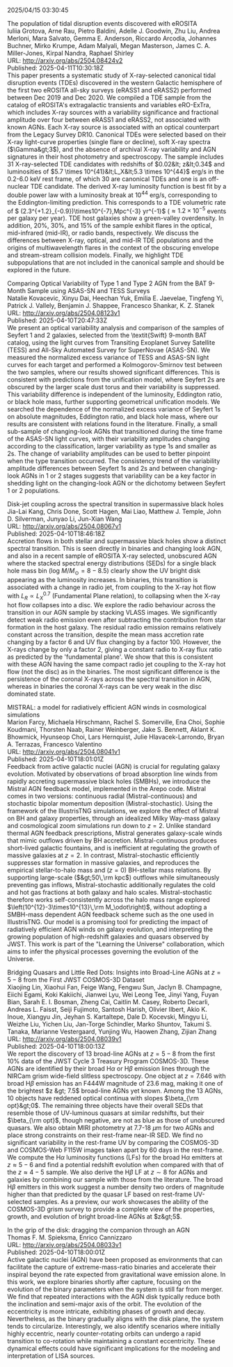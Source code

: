 2025/04/15 03:30:45  

The population of tidal disruption events discovered with eROSITA  
Iuliia Grotova, Arne Rau, Pietro Baldini, Adelle J. Goodwin, Zhu Liu, Andrea Merloni, Mara Salvato, Gemma E. Anderson, Riccardo Arcodia, Johannes Buchner, Mirko Krumpe, Adam Malyali, Megan Masterson, James C. A. Miller-Jones, Kirpal Nandra, Raphael Shirley  
URL: http://arxiv.org/abs/2504.08424v2  
Published: 2025-04-11T10:30:18Z  
  This paper presents a systematic study of X-ray-selected canonical tidal disruption events (TDEs) discovered in the western Galactic hemisphere of the first two eROSITA all-sky surveys (eRASS1 and eRASS2) performed between Dec 2019 and Dec 2020. We compiled a TDE sample from the catalog of eROSITA's extragalactic transients and variables eRO-ExTra, which includes X-ray sources with a variability significance and fractional amplitude over four between eRASS1 and eRASS2, not associated with known AGNs. Each X-ray source is associated with an optical counterpart from the Legacy Survey DR10. Canonical TDEs were selected based on their X-ray light-curve properties (single flare or decline), soft X-ray spectra ($\Gamma&gt;3$), and the absence of archival X-ray variability and AGN signatures in their host photometry and spectroscopy. The sample includes 31 X-ray-selected TDE candidates with redshifts of $0.02&lt; z&lt;0.34$ and luminosities of $5.7 \times 10^{41}&lt;L_X&lt;5.3 \times 10^{44}$ erg/s in the 0.2-6.0 keV rest frame, of which 30 are canonical TDEs and one is an off-nuclear TDE candidate. The derived X-ray luminosity function is best fit by a double power law with a luminosity break at $10^{44}$ erg/s, corresponding to the Eddington-limiting prediction. This corresponds to a TDE volumetric rate of $ (2.3^{+1.2}_{-0.9})\times10^{-7}\,Mpc^{-3} yr^{-1}$ ($\approx1.2\times 10^{-5}$ events per galaxy per year). TDE host galaxies show a green-valley overdensity. In addition, 20%, 30%, and 15% of the sample exhibit flares in the optical, mid-infrared (mid-IR), or radio bands, respectively. We discuss the differences between X-ray, optical, and mid-IR TDE populations and the origins of multiwavelength flares in the context of the obscuring envelope and stream-stream collision models. Finally, we highlight TDE subpopulations that are not included in the canonical sample and should be explored in the future.   

Comparing Optical Variability of Type 1 and Type 2 AGN from the BAT
  9-Month Sample using ASAS-SN and TESS Surveys  
Natalie Kovacevic, Xinyu Dai, Heechan Yuk, Emilia E. Jaevelae, Tingfeng Yi, Patrick J. Vallely, Benjamin J. Shappee, Francesco Shankar, K. Z. Stanek  
URL: http://arxiv.org/abs/2504.08123v1  
Published: 2025-04-10T20:47:33Z  
  We present an optical variability analysis and comparison of the samples of Seyfert 1 and 2 galaxies, selected from the \textit{Swift} 9-month BAT catalog, using the light curves from Transiting Exoplanet Survey Satellite (TESS) and All-Sky Automated Survey for SuperNovae (ASAS-SN). We measured the normalized excess variance of TESS and ASAS-SN light curves for each target and performed a Kolmogorov-Smirnov test between the two samples, where our results showed significant differences. This is consistent with predictions from the unification model, where Seyfert 2s are obscured by the larger scale dust torus and their variability is suppressed. This variability difference is independent of the luminosity, Eddington ratio, or black hole mass, further supporting geometrical unification models. We searched the dependence of the normalized excess variance of Seyfert 1s on absolute magnitudes, Eddington ratio, and black hole mass, where our results are consistent with relations found in the literature. Finally, a small sub-sample of changing-look AGNs that transitioned during the time frame of the ASAS-SN light curves, with their variability amplitudes changing according to the classification, larger variability as type 1s and smaller as 2s. The change of variability amplitudes can be used to better pinpoint when the type transition occurred. The consistency trend of the variability amplitude differences between Seyfert 1s and 2s and between changing-look AGNs in 1 or 2 stages suggests that variability can be a key factor in shedding light on the changing-look AGN or the dichotomy between Seyfert 1 or 2 populations.   

Disk-jet coupling across the spectral transition in supermassive black
  holes  
Jia-Lai Kang, Chris Done, Scott Hagen, Mai Liao, Matthew J. Temple, John D. Silverman, Junyao Li, Jun-Xian Wang  
URL: http://arxiv.org/abs/2504.08067v1  
Published: 2025-04-10T18:46:18Z  
  Accretion flows in both stellar and supermassive black holes show a distinct spectral transition. This is seen directly in binaries and changing look AGN, and also in a recent sample of eROSITA X-ray selected, unobscured AGN where the stacked spectral energy distributions (SEDs) for a single black hole mass bin (log $M/M_{\odot} =8-8.5$) clearly show the UV bright disk appearing as the luminosity increases. In binaries, this transition is associated with a change in radio jet, from coupling to the X-ray hot flow with $L_R \propto L_X^{0.7}$ (Fundamental Plane relation), to collapsing when the X-ray hot flow collapses into a disc. We explore the radio behaviour across the transition in our AGN sample by stacking VLASS images. We significantly detect weak radio emission even after subtracting the contribution from star formation in the host galaxy. The residual radio emission remains relatively constant across the transition, despite the mean mass accretion rate changing by a factor 6 and UV flux changing by a factor 100. However, the X-rays change by only a factor 2, giving a constant radio to X-ray flux ratio as predicted by the 'fundamental plane'. We show that this is consistent with these AGN having the same compact radio jet coupling to the X-ray hot flow (not the disc) as in the binaries. The most significant difference is the persistence of the coronal X-rays across the spectral transition in AGN, whereas in binaries the coronal X-rays can be very weak in the disc dominated state.   

MISTRAL: a model for radiatively efficient AGN winds in cosmological
  simulations  
Marion Farcy, Michaela Hirschmann, Rachel S. Somerville, Ena Choi, Sophie Koudmani, Thorsten Naab, Rainer Weinberger, Jake S. Bennett, Aklant K. Bhowmick, Hyunseop Choi, Lars Hernquist, Julie Hlavacek-Larrondo, Bryan A. Terrazas, Francesco Valentino  
URL: http://arxiv.org/abs/2504.08041v1  
Published: 2025-04-10T18:01:01Z  
  Feedback from active galactic nuclei (AGN) is crucial for regulating galaxy evolution. Motivated by observations of broad absorption line winds from rapidly accreting supermassive black holes (SMBHs), we introduce the Mistral AGN feedback model, implemented in the Arepo code. Mistral comes in two versions: continuous radial (Mistral-continuous) and stochastic bipolar momentum deposition (Mistral-stochastic). Using the framework of the IllustrisTNG simulations, we explore the effect of Mistral on BH and galaxy properties, through an idealized Milky Way-mass galaxy and cosmological zoom simulations run down to $z=2$. Unlike standard thermal AGN feedback prescriptions, Mistral generates galaxy-scale winds that mimic outflows driven by BH accretion. Mistral-continuous produces short-lived galactic fountains, and is inefficient at regulating the growth of massive galaxies at $z=2$. In contrast, Mistral-stochastic efficiently suppresses star formation in massive galaxies, and reproduces the empirical stellar-to-halo mass and ($z=0$) BH-stellar mass relations. By supporting large-scale ($&gt;50\,\rm kpc$) outflows while simultaneously preventing gas inflows, Mistral-stochastic additionally regulates the cold and hot gas fractions at both galaxy and halo scales. Mistral-stochastic therefore works self-consistently across the halo mass range explored $\left(10^{12}-3\times10^{13}\,\rm M_\odot\right)$, without adopting a SMBH-mass dependent AGN feedback scheme such as the one used in IllustrisTNG. Our model is a promising tool for predicting the impact of radiatively efficient AGN winds on galaxy evolution, and interpreting the growing population of high-redshift galaxies and quasars observed by JWST. This work is part of the "Learning the Universe" collaboration, which aims to infer the physical processes governing the evolution of the Universe.   

Bridging Quasars and Little Red Dots: Insights into Broad-Line AGNs at
  $z=5-8$ from the First JWST COSMOS-3D Dataset  
Xiaojing Lin, Xiaohui Fan, Feige Wang, Fengwu Sun, Jaclyn B. Champagne, Eiichi Egami, Koki Kakiichi, Jianwei Lyu, Wei Leong Tee, Jinyi Yang, Fuyan Bian, Sarah E. I. Bosman, Zheng Cai, Caitlin M. Casey, Roberto Decarli, Andreas L. Faisst, Seiji Fujimoto, Santosh Harish, Olivier Ilbert, Akio K. Inoue, Xiangyu Jin, Jeyhan S. Kartaltepe, Dale D. Kocevski, Mingyu Li, Weizhe Liu, Yichen Liu, Jan-Torge Schindler, Marko Shuntov, Takumi S. Tanaka, Marianne Vestergaard, Yunjing Wu, Haowen Zhang, Zijian Zhang  
URL: http://arxiv.org/abs/2504.08039v1  
Published: 2025-04-10T18:00:13Z  
  We report the discovery of 13 broad-line AGNs at $z = 5 - 8$ from the first 10% data of the JWST Cycle 3 Treasury Program COSMOS-3D. These AGNs are identified by their broad H$\alpha$ or H$\beta$ emission lines through the NIRCam grism wide-field slitless spectroscopy. One object at $z = 7.646$ with broad H$\beta$ emission has an F444W magnitude of 23.6 mag, making it one of the brightest $z &gt; 7.5$ broad-line AGNs yet known. Among the 13 AGNs, 10 objects have reddened optical continua with slopes $\beta_{\rm opt}&gt;0$. The remaining three objects have their overall SEDs that resemble those of UV-luminous quasars at similar redshifts, but their $\beta_{\rm opt}$, though negative, are not as blue as those of unobscured quasars. We also obtain MIRI photometry at 7.7-18 $\mu$m for two AGNs and place strong constraints on their rest-frame near-IR SED. We find no significant variability in the rest-frame UV by comparing the COSMOS-3D and COSMOS-Web F115W images taken apart by 60 days in the rest-frame. We compute the H$\alpha$ luminosity functions (LFs) for the broad H$\alpha$ emitters at $z \approx 5-6$ and find a potential redshift evolution when compared with that of the $z \approx 4-5$ sample. We also derive the H$\beta$ LF at $z\sim8$ for AGNs and galaxies by combining our sample with those from the literature. The broad H$\beta$ emitters in this work suggest a number density two orders of magnitude higher than that predicted by the quasar LF based on rest-frame UV-selected samples. As a preview, our work showcases the ability of the COSMOS-3D grism survey to provide a complete view of the properties, growth, and evolution of bright broad-line AGNs at $z&gt;5$.   

In the grip of the disk: dragging the companion through an AGN  
Thomas F. M. Spieksma, Enrico Cannizzaro  
URL: http://arxiv.org/abs/2504.08033v1  
Published: 2025-04-10T18:00:01Z  
  Active galactic nuclei (AGN) have been proposed as environments that can facilitate the capture of extreme-mass-ratio binaries and accelerate their inspiral beyond the rate expected from gravitational wave emission alone. In this work, we explore binaries shortly after capture, focusing on the evolution of the binary parameters when the system is still far from merger. We find that repeated interactions with the AGN disk typically reduce both the inclination and semi-major axis of the orbit. The evolution of the eccentricity is more intricate, exhibiting phases of growth and decay. Nevertheless, as the binary gradually aligns with the disk plane, the system tends to circularize. Interestingly, we also identify scenarios where initially highly eccentric, nearly counter-rotating orbits can undergo a rapid transition to co-rotation while maintaining a constant eccentricity. These dynamical effects could have significant implications for the modeling and interpretation of LISA sources.   

